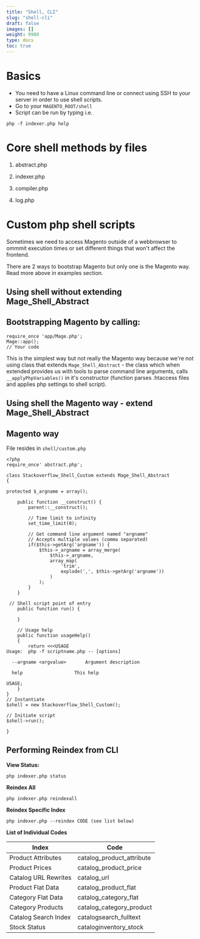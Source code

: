 ```yaml
---
title: "Shell, CLI"
slug: "shell-cli"
draft: false
images: []
weight: 9980
type: docs
toc: true
---
```


# Basics

 - You need to have a Linux command line or connect using SSH to your server in order to use shell scripts.
 - Go to your `MAGENTO_ROOT/shell`
 - Script can be run by typing i.e. 

```
php -f indexer.php help
```

# Core shell methods by files

 1. abstract.php

 1. indexer.php

 1. compiler.php

 1. log.php

# Custom php shell scripts
Sometimes we need to access Magento outside of a webbrowser to ommmit execution times or set different things that won't affect the frontend.

There are 2 ways to bootstrap Magento but only one is the Magento way. Read more above in examples section.


## Using shell without extending Mage_Shell_Abstract

## Bootstrapping Magento by calling:
```
require_once 'app/Mage.php';
Mage::app();
// Your code
```

This is the simplest way but not really the Magento way because we're not using class that extends `Mage_Shell_Abstract` - the class which when extended provides us with tools to parse command line arguments, calls `__applyPhpVariables()` in it's constructor (function parses .htaccess files and applies php settings to shell script).


## Using shell the Magento way - extend Mage_Shell_Abstract
## Magento way
File resides in `shell/custom.php`

```
<?php
require_once' abstract.php';

class Stackoverflow_Shell_Custom extends Mage_Shell_Abstract
{

protected $_argname = array();
 
    public function __construct() {
        parent::__construct();
 
        // Time limit to infinity
        set_time_limit(0);     
 
        // Get command line argument named "argname"
        // Accepts multiple values (comma separated)
        if($this->getArg('argname')) {
            $this->_argname = array_merge(
                $this->_argname,
                array_map(
                    'trim',
                    explode(',', $this->getArg('argname'))
                )
            );
        }
    }

 // Shell script point of entry
    public function run() {
 
    }
 
    // Usage help
    public function usageHelp()
    {
        return <<<USAGE
Usage:  php -f scriptname.php -- [options]
 
  --argname <argvalue>       Argument description
 
  help                   This help
 
USAGE;
    }
}
// Instantiate
$shell = new Stackoverflow_Shell_Custom();
 
// Initiate script
$shell->run();

}

```

## Performing Reindex from CLI
**View Status:**

    php indexer.php status

**Reindex All**

    php indexer.php reindexall

**Reindex Specific Index**

    php indexer.php --reindex CODE (see list below)

**List of Individual Codes**

| Index | Code |
| ------ | ------ |
| Product Attributes   | catalog_product_attribute   |
|Product Prices |catalog_product_price|
|Catalog URL Rewrites|catalog_url|
|Product Flat Data|catalog_product_flat|
|Category Flat Data|catalog_category_flat|
|Category Products|catalog_category_product|
|Catalog Search Index|catalogsearch_fulltext|
|Stock Status|cataloginventory_stock|      

